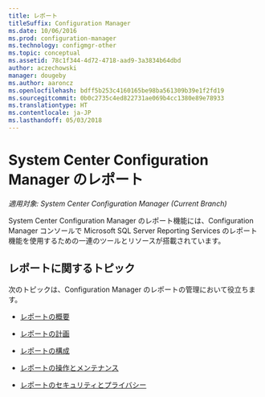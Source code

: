 ```yaml
---
title: レポート
titleSuffix: Configuration Manager
ms.date: 10/06/2016
ms.prod: configuration-manager
ms.technology: configmgr-other
ms.topic: conceptual
ms.assetid: 78c1f344-4d72-4718-aad9-3a3834b64dbd
author: aczechowski
manager: dougeby
ms.author: aaroncz
ms.openlocfilehash: bdff5b253c4160165be98ba561309b39e1f2fd19
ms.sourcegitcommit: 0b0c2735c4ed822731ae069b4cc1380e89e78933
ms.translationtype: HT
ms.contentlocale: ja-JP
ms.lasthandoff: 05/03/2018
---
```

# <a name="reporting-in-system-center-configuration-manager"></a>System Center Configuration Manager のレポート

*適用対象: System Center Configuration Manager (Current Branch)*

System Center Configuration Manager のレポート機能には、Configuration Manager コンソールで Microsoft SQL Server Reporting Services のレポート機能を使用するための一連のツールとリソースが搭載されています。  

## <a name="reporting-topics"></a>レポートに関するトピック  
 次のトピックは、Configuration Manager のレポートの管理において役立ちます。  

-   [レポートの概要](introduction-to-reporting.md)  

-   [レポートの計画](planning-for-reporting.md)  

-   [レポートの構成](configuring-reporting.md)  

-   [レポートの操作とメンテナンス](operations-and-maintenance-for-reporting.md)  

-   [レポートのセキュリティとプライバシー](security-and-privacy-for-reporting.md)  
